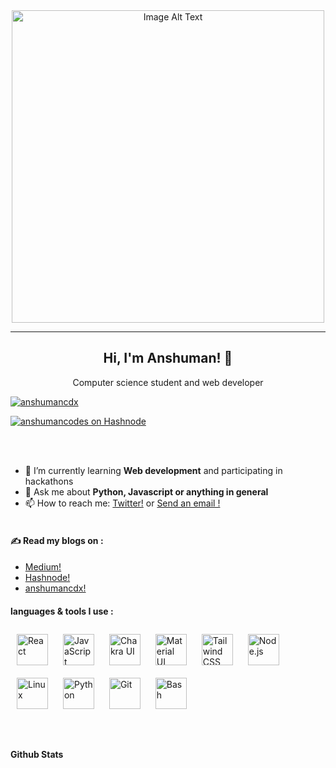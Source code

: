 <div align="center">
  <img src="https://raw.githack.com/anshumancodes/img-vault/main/readme.png" alt="Image Alt Text" width="500">
</div>


___

<h2 align="center"> Hi, I'm Anshuman! 👋</h2>
<p align="center">Computer science student and web developer</p>


<p align="left"> <a href="https://twitter.com/anshumancdx" target="blank"><img src="https://img.shields.io/twitter/follow/anshumancdx?logo=twitter&style=for-the-badge" alt="anshumancdx" /></a> </p>
<p align="left"> <a href="https://hashnode.com/@anshumancodes" target="blank"><img src="https://img.shields.io/badge/hashnode-anshumancodes-blue?logo=hashnode&style=for-the-badge" alt="anshumancodes on Hashnode" /></a> </p>


<br> <br>
- 🌱 I’m currently learning **Web development** and participating in hackathons
- 💬 Ask me about **Python, Javascript or anything in general**
- 📫 How to reach me:
 [Twitter!](https://twitter.com/anshumancdx) or 
 [ Send an email !](mailto:anshumanprof01@gmail.com)
<br> <br>
<h4>✍️ Read my blogs on :</h4>

- [Medium!](https://medium.com/@anshupraharaj15)
- [Hashnode!](https://hashnode.com/@anshumancdx)
- [anshumancdx!](https://anshumancdx.xyz/)


<h4>languages & tools I use :</h4>
<div align="left">  
<a href="https://reactjs.org/" target="_blank"><img style="margin: 10px" src="https://profilinator.rishav.dev/skills-assets/react-original-wordmark.svg" alt="React" height="50" /></a>  
<a href="https://www.javascript.com/" target="_blank"><img style="margin: 10px" src="https://profilinator.rishav.dev/skills-assets/javascript-original.svg" alt="JavaScript" height="50" /></a>  
<a href="https://chakra-ui.com/" target="_blank"><img style="margin: 10px" src="https://profilinator.rishav.dev/skills-assets/chakraui.png" alt="Chakra UI" height="50" /></a>  
<a href="https://mui.com/" target="_blank"><img style="margin: 10px" src="https://profilinator.rishav.dev/skills-assets/mui.png" alt="Material UI" height="50" /></a>  
<a href="https://www.tailwindcss.com/" target="_blank"><img style="margin: 10px" src="https://profilinator.rishav.dev/skills-assets/tailwindcss.svg" alt="Tailwind CSS" height="50" /></a>   
<a href="https://nodejs.org/" target="_blank"><img style="margin: 10px" src="https://profilinator.rishav.dev/skills-assets/nodejs-original-wordmark.svg" alt="Node.js" height="50" /></a>  
<a href="https://www.linux.org/" target="_blank"><img style="margin: 10px" src="https://profilinator.rishav.dev/skills-assets/linux-original.svg" alt="Linux" height="50" /></a>  
<a href="https://www.python.org/" target="_blank"><img style="margin: 10px" src="https://profilinator.rishav.dev/skills-assets/python-original.svg" alt="Python" height="50" /></a>  
<a href="https://github.com/" target="_blank"><img style="margin: 10px" src="https://profilinator.rishav.dev/skills-assets/git-scm-icon.svg" alt="Git" height="50" /></a>  
  <a href="https://www.gnu.org/software/bash/" target="_blank"><img style="margin: 10px" src="https://profilinator.rishav.dev/skills-assets/gnu_bash-icon.svg" alt="Bash" height="50" /></a>  
</div>
<br> <br>
<h4>Github Stats</h4>
<div align="left"></div>  

